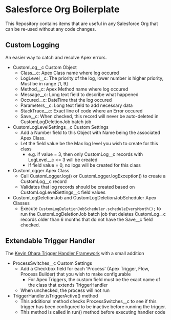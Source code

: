 # Salesforce Org Boilerplate

This Repository contains items that are useful in any Salesforce Org that can be re-used without any code changes.

## Custom Logging

An easier way to catch and resolve Apex errors.

- CustomLog__c Custom Object
    - Class__c: Apex Class name where log occured
    - LogLevel__c: The priority of the log, lower number is higher priority, Must be in range [1, 9]
    - Method__c: Apex Method name where log occured
    - Message__c: Long text field to describe what happened
    - Occured__c: DateTime that the log occured
    - Parameters__c: Long text field to add necessary data
    - StackTrace__c: Exact line of code where an Error occured
    - Save__c: When checked, this record will never be auto-deleted in CustomLogDeletionJob batch job
- CustomLogLevelSettings__c Custom Settings
    - Add a Number field to this Object with Name being the associated Apex Class. 
    - Let the field value be the Max log level you wish to create for this class
        - e.g. if value = 3, then only CustomLog__c records with LogLevel__c <= 3 will be created
        - If field value = 0, no logs will be created for this class
- CustomLogger Apex Class
    - Call CustomLogger.log() or CustomLogger.logException() to create a CustomLog__c record
    - Validates that log records should be created based on CustomLogLevelSettings__c field values
- CustomLogDeletionJob and CustomLogDeletionJobScheduler Apex Classes
    - Execute `CustomLogDeletionJobScheduler.scheduleEveryMonth();` to run the CustomLogDeletionJob batch job that deletes CustomLog__c records older than 6 months that do not have the Save__c field checked.

## Extendable Trigger Handler

The [Kevin Ohara Trigger Handler Framework](https://github.com/kevinohara80/sfdc-trigger-framework) with a small addition

- ProcessSwitches__c Custom Settings
    - Add a Checkbox field for each 'Process' (Apex Trigger, Flow, Process Builder) that you wish to make configurable
        - For Apex Triggers, the custom field must be the exact name of the class that extends TriggerHandler
    - When unchecked, the process will not run
- TriggerHandler.isTriggerActive() method
    - This additional method checks ProcessSwitches__c to see if this trigger has been configured to be inactive before running the trigger.
    - This method is called in run() method before executing handler code

